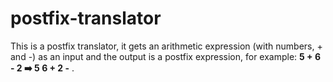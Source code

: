 # postfix-translator

This is a postfix translator, it gets an arithmetic expression (with numbers, + and -) as an input and the output is a postfix expression, for example: **5 + 6 - 2 :arrow_right: 5 6 + 2 -** .